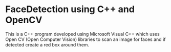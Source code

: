 # FaceDetection using C++ and OpenCV
This is a C++ program developed using Microsoft Visual C++ which uses Open CV (Open Computer Vision) libraries to scan an image for faces and if detected create a red box around them.
